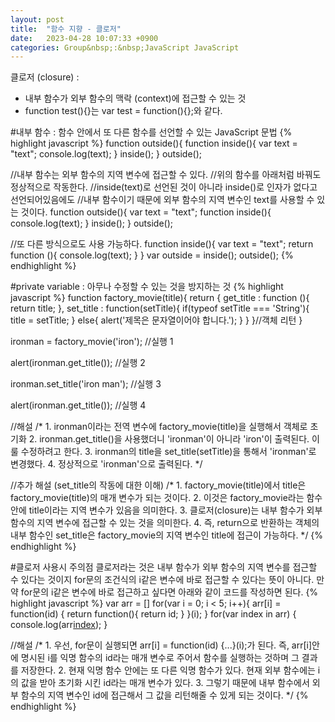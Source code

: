 ```yaml
---
layout: post
title:  "함수 지향 - 클로저"
date:   2023-04-28 10:07:33 +0900
categories: Group&nbsp;:&nbsp;JavaScript JavaScript
---
```


클로저 (closure) :
- 내부 함수가 외부 함수의 맥락 (context)에 접근할 수 있는 것
- function test(){}는 var test = function(){};와 같다.
                
#내부 함수 : 함수 안에서 또 다른 함수를 선언할 수 있는 JavaScript 문법
{% highlight javascript %}
function outside(){
    function inside(){
        var text = "text";
        console.log(text);
    }
    inside();
}
outside();

//내부 함수는 외부 함수의 지역 변수에 접근할 수 있다.
//위의 함수를 아래처럼 바꿔도 정상적으로 작동한다.
//inside(text)로 선언된 것이 아니라 inside()로 인자가 없다고 선언되어있음에도
//내부 함수이기 때문에 외부 함수의 지역 변수인 text를 사용할 수 있는 것이다.
function outside(){
    var text = "text";
    function inside(){
        console.log(text);
    }
    inside();
}
outside();

//또 다른 방식으로도 사용 가능하다.
function inside(){
    var text = "text";
    return function (){ console.log(text); }
}
var outside = inside();
outside();
{% endhighlight %}
                
#private variable : 아무나 수정할 수 있는 것을 방지하는 것
{% highlight javascript %}
function factory_movie(title){
    return {
        get_title : function (){
            return title;
        },
        set_title : function(setTitle){
            if(typeof setTitle === 'String'){
                title = setTitle;
            }
            else{
                alert('제목은 문자열이어야 합니다.');
            }
        }
    }//객체 리턴
}

ironman = factory_movie('iron'); //실행 1

alert(ironman.get_title()); //실행 2

ironman.set_title('iron man'); //실행 3

alert(ironman.get_title()); //실행 4

//해설
/*
    1. ironman이라는 전역 변수에 factory_movie(title)을 실행해서 객체로 초기화
    2. ironman.get_title()을 사용했더니 'ironman'이 아니라 'iron'이 출력된다. 이룰 수정하려고 한다.
    3. ironman의 title을 set_title(setTitle)을 통해서 'ironman'로 변경했다.
    4. 정상적으로 'ironman'으로 출력된다.
*/

//추가 해설 (set_title의 작동에 대한 이해)
/*
    1. factory_movie(title)에서 title은 factory_movie(title)의 매개 변수가 되는 것이다.
    2. 이것은 factory_movie라는 함수 안에 title이라는 지역 변수가 있음을 의미한다.
    3. 클로저(closure)는 내부 함수가 외부 함수의 지역 변수에 접근할 수 있는 것을 의미한다.
    4. 즉, return으로 반환하는 객체의 내부 함수인 set_title은 factory_movie의 지역 변수인 title에 접근이 가능하다.
*/
{% endhighlight %}
                
#클로저 사용시 주의점
    클로저라는 것은 내부 함수가 외부 함수의 지역 변수를 접근할 수 있다는 것이지
    for문의 조건식의 i같은 변수에 바로 접근할 수 있다는 뜻이 아니다.
    만약 for문의 i같은 변수에 바로 접근하고 싶다면 아래와 같이 코드를 작성하면 된다.
{% highlight javascript %}
var arr = []
for(var i = 0; i < 5; i++){
    arr[i] = function(id) {
        return function(){
            return id;
        }
    }(i);
}
for(var index in arr) {
    console.log(arr[index]());
}

//해설
/*
    1. 우선, for문이 실행되면 arr[i] = function(id) {...}(i);가 된다.
        즉, arr[i]안에 명시된 i를 익명 함수의 id라는 매개 변수로 주어서
        함수를 실행하는 것하며 그 결과를 저장한다.
    2. 현재 익명 함수 안에는 또 다른 익명 함수가 있다.
        현재 외부 함수에는 i의 값을 받아 초기화 시킨 id라는 매개 변수가 있다.
    3. 그렇기 때문에 내부 함수에서 외부 함수의 지역 변수인 id에 접근해서 그 값을 리턴해줄 수 있게 되는 것이다.
*/
{% endhighlight %}
